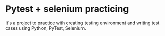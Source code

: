 # Pytest + selenium practicing
It's a project to practice with creating testing environment and writing test cases using Python, PyTest, Selenium.
